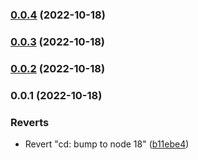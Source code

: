 

### [0.0.4](https://github.com/gurvan-guss/turborepo-nuxt-boilerplate/compare/0.0.3...0.0.4) (2022-10-18)

### [0.0.3](https://github.com/gurvan-guss/turborepo-nuxt-boilerplate/compare/0.0.2...0.0.3) (2022-10-18)

### [0.0.2](https://github.com/gurvan-guss/turborepo-nuxt-boilerplate/compare/0.0.1...0.0.2) (2022-10-18)

### 0.0.1 (2022-10-18)


### Reverts

* Revert "cd: bump to node 18" ([b11ebe4](https://github.com/gurvan-guss/turborepo-nuxt-boilerplate/commit/b11ebe469bf62bfa9642da00facb2d9394d3f09e))
